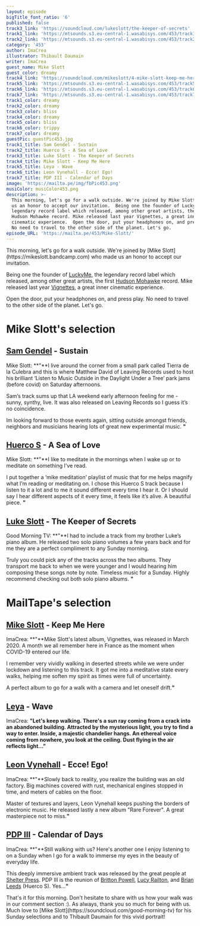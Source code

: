 ```yaml
---
layout: episode
bigTitle_font_ratio: '6'
published: false
track3_link: 'https://soundcloud.com/lukeslott/the-keeper-of-secrets'
track1_link: 'https://mtsounds.s3.eu-central-1.wasabisys.com/453/track1.mp3'
track2_link: 'https://mtsounds.s3.eu-central-1.wasabisys.com/453/track2.mp3'
category: '453'
author: ImaCrea
illustrator: Thibault Daumain
writer: ImaCrea
guest_name: Mike Slott
guest_color: dreamy
track4_link: 'https://soundcloud.com/mikeslott/4-mike-slott-keep-me-here-precise-master-v2'
track5_link: 'https://mtsounds.s3.eu-central-1.wasabisys.com/453/track5.mp3'
track6_link: 'https://mtsounds.s3.eu-central-1.wasabisys.com/453/track6.mp3'
track7_link: 'https://mtsounds.s3.eu-central-1.wasabisys.com/453/track7.mp3'
track1_color: dreamy
track2_color: dreamy
track3_color: bliss
track4_color: dreamy
track5_color: bliss
track6_color: trippy
track7_color: dreamy
guestPic: guestPic453.jpg
track1_title: Sam Gendel - Sustain
track2_title: Huerco S - A Sea of Love
track3_title: Luke Slott - The Keeper of Secrets
track4_title: Mike Slott - Keep Me Here
track5_title: Leya - Wave
track6_title: Leon Vynehall - Ecce! Ego!
track7_title: PDP III - Calendar of Days
image: 'https://mailta.pe/img/fbPic453.png'
musiColor: musiColor453.png
description: >-
  This morning, let's go for a walk outside. We're joined by Mike Slott who made
  us an honor to accept our invitation.  Being one the founder of LuckyMe, the
  legendary record label which released, among other great artists, the first
  Hudson Mohawke record. Mike released last year Vignettes, a great inner
  cinematic experience.  Open the door, put your headphones on, and press play.
  No need to travel to the other side of the planet. Let's go.
episode_URL: 'https://mailta.pe/453/Mike-Slott/'
---
```

<p id="introduction">This morning, let's go for a walk outside. We're joined by [Mike Slott](https://mikeslott.bandcamp.com) who made us an honor to accept our invitation. 
  
  Being one the founder of [LuckyMe](https://www.luckyme.net), the legendary record label which released, among other great artists, the first [Hudson Mohawke](https://hudsonmohawke.bandcamp.com/) record. Mike released last year [Vignettes](https://mikeslott.bandcamp.com/album/vignettes-2), a great inner cinematic experience.
  
  Open the door, put your headphones on, and press play. No need to travel to the other side of the planet. Let's go.</p>

# Mike Slott's selection

## [Sam Gendel](https://samgendel.bandcamp.com/) - Sustain
Mike Slott: **"**I live around the corner from a small park called Tierra de la Culebra and this is where Matthew David of Leaving Records used to host his brilliant ‘Listen to Music Outside in the Daylight Under a Tree’ park jams (before covid) on Saturday afternoons. 

Sam’s track sums up that LA weekend early afternoon feeling for me - sunny, synthy, live.
It was also released on Leaving Records so I guess it’s no coincidence. 

Im looking forward to those events again, sitting outside amongst friends, neighbors and musicians hearing lots of great new experimental music. **"**


## [Huerco S](https://huercos.bandcamp.com/) - A Sea of Love
Mike Slott: **"**I like to meditate in the mornings when I wake up or to meditate on something I’ve read.

I put together a ‘mike meditation’ playlist of music that for me helps magnify what I’m reading or meditating on. I chose this Huerco S track because I listen to it a lot and to me it sound different every time I hear it. Or I should say I hear different aspects of it every time, it feels like it’s alive. A beautiful piece. **"**


## [Luke Slott](https://lukeslott.bandcamp.com/) - The Keeper of Secrets
Good Morning TV: **"**I had to include a track from my brother Luke’s piano album. He released two solo piano volumes a few years back and for me they are a perfect compliment to any Sunday morning. 

Truly you could pick any of the tracks across the two albums. They transport me back to when we were younger and I would hearing him composing these songs note by note. Timeless music for a Sunday. Highly recommend checking out both solo piano albums. **"**

# MailTape's selection

## [Mike Slott](https://mikeslott.bandcamp.com/) - Keep Me Here
ImaCrea: **"**Mike Slott's latest album, Vignettes, was released in March 2020. A month we all remember here in France as the moment when COVID-19 entered our life. 

I remember very vividly walking in deserted streets while we were under lockdown and listening to this track. It got me into a meditative state every walks, helping me soften my spirit as times were full of uncertainty.

A perfect album to go for a walk with a camera and let oneself drift.**"**

## [Leya](https://leya.bandcamp.com/album/flood-dream) - Wave
ImaCrea: **"**Let's keep walking. There's a sun ray coming from a crack into an abandoned building. Attracted by the mysterious light, you try to find a way to enter. Inside, a majestic chandelier hangs. An ethereal voice coming from nowhere, you look at the ceiling. Dust flying in the air reflects light...**"**

## [Leon Vynehall](https://leonvynehall.bandcamp.com/album/rare-forever) - Ecce! Ego!
ImaCrea: **"**Slowly back to reality, you realize the building was an old factory. Big machines covered with rust, mechanical engines stopped in time, and meters of cables on the floor. 

Master of textures and layers, Leon Vynehall keeps pushing the borders of electronic music. He released lastly a new album "Rare Forever". A great masterpiece not to miss.**"**

## [PDP III](https://shelterpress.bandcamp.com/album/pilled-up-on-a-couple-of-doves) - Calendar of Days
ImaCrea: **"**Still walking with us? Here's another one I enjoy listening to on a Sunday when I go for a walk to immerse my eyes in the beauty of everyday life.

This deeply immersive ambient track was released by the great people at [Shelter Press](https://shelter-press.com/). PDP III is the reunion of [Britton Powell](https://catchwaveltd.bandcamp.com/album/if-anything-is-ep), [Lucy Railton](https://lucyrailton.bandcamp.com/music), and [Brian Leeds](https://brianleeds.bandcamp.com/) (Huerco S). Yes...**"**

<p id="outroduction">That's it for this morning. Don't hesitate to share with us how your walk was in our comment section :). As always, thank you so much for being with us. Much love to [Mike Slott](https://soundcloud.com/good-morning-tv) for his Sunday selections and to Thibault Daumain for this vivid portrait!</p>
